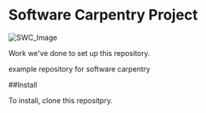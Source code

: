 # Software Carpentry Project

![SWC_Image](https://potterzot.com/2019-09-25-unm/assets/img/swc-icon-blue.svg)


Work we've done to set up this repository.

example repository for software carpentry 

##Install

To install, clone this repositpry.
